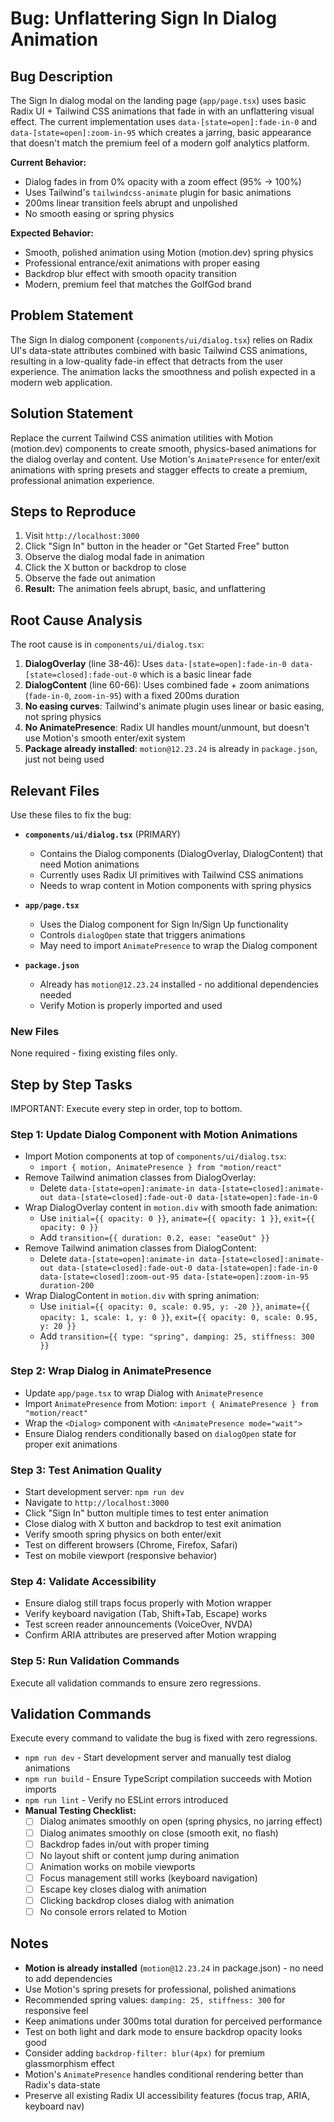 # Bug: Unflattering Sign In Dialog Animation

## Bug Description
The Sign In dialog modal on the landing page (`app/page.tsx`) uses basic Radix UI + Tailwind CSS animations that fade in with an unflattering visual effect. The current implementation uses `data-[state=open]:fade-in-0` and `data-[state=open]:zoom-in-95` which creates a jarring, basic appearance that doesn't match the premium feel of a modern golf analytics platform.

**Current Behavior:**
- Dialog fades in from 0% opacity with a zoom effect (95% → 100%)
- Uses Tailwind's `tailwindcss-animate` plugin for basic animations
- 200ms linear transition feels abrupt and unpolished
- No smooth easing or spring physics

**Expected Behavior:**
- Smooth, polished animation using Motion (motion.dev) spring physics
- Professional entrance/exit animations with proper easing
- Backdrop blur effect with smooth opacity transition
- Modern, premium feel that matches the GolfGod brand

## Problem Statement
The Sign In dialog component (`components/ui/dialog.tsx`) relies on Radix UI's data-state attributes combined with basic Tailwind CSS animations, resulting in a low-quality fade-in effect that detracts from the user experience. The animation lacks the smoothness and polish expected in a modern web application.

## Solution Statement
Replace the current Tailwind CSS animation utilities with Motion (motion.dev) components to create smooth, physics-based animations for the dialog overlay and content. Use Motion's `AnimatePresence` for enter/exit animations with spring presets and stagger effects to create a premium, professional animation experience.

## Steps to Reproduce
1. Visit `http://localhost:3000`
2. Click "Sign In" button in the header or "Get Started Free" button
3. Observe the dialog modal fade in animation
4. Click the X button or backdrop to close
5. Observe the fade out animation
6. **Result:** The animation feels abrupt, basic, and unflattering

## Root Cause Analysis
The root cause is in `components/ui/dialog.tsx`:

1. **DialogOverlay** (line 38-46): Uses `data-[state=open]:fade-in-0 data-[state=closed]:fade-out-0` which is a basic linear fade
2. **DialogContent** (line 60-66): Uses combined fade + zoom animations (`fade-in-0`, `zoom-in-95`) with a fixed 200ms duration
3. **No easing curves**: Tailwind's animate plugin uses linear or basic easing, not spring physics
4. **No AnimatePresence**: Radix UI handles mount/unmount, but doesn't use Motion's smooth enter/exit system
5. **Package already installed**: `motion@12.23.24` is already in `package.json`, just not being used

## Relevant Files
Use these files to fix the bug:

- **`components/ui/dialog.tsx`** (PRIMARY)
  - Contains the Dialog components (DialogOverlay, DialogContent) that need Motion animations
  - Currently uses Radix UI primitives with Tailwind CSS animations
  - Needs to wrap content in Motion components with spring physics

- **`app/page.tsx`**
  - Uses the Dialog component for Sign In/Sign Up functionality
  - Controls `dialogOpen` state that triggers animations
  - May need to import `AnimatePresence` to wrap the Dialog component

- **`package.json`**
  - Already has `motion@12.23.24` installed - no additional dependencies needed
  - Verify Motion is properly imported and used

### New Files
None required - fixing existing files only.

## Step by Step Tasks
IMPORTANT: Execute every step in order, top to bottom.

### Step 1: Update Dialog Component with Motion Animations
- Import Motion components at top of `components/ui/dialog.tsx`:
  - `import { motion, AnimatePresence } from "motion/react"`
- Remove Tailwind animation classes from DialogOverlay:
  - Delete `data-[state=open]:animate-in data-[state=closed]:animate-out data-[state=closed]:fade-out-0 data-[state=open]:fade-in-0`
- Wrap DialogOverlay content in `motion.div` with smooth fade animation:
  - Use `initial={{ opacity: 0 }}`, `animate={{ opacity: 1 }}`, `exit={{ opacity: 0 }}`
  - Add `transition={{ duration: 0.2, ease: "easeOut" }}`
- Remove Tailwind animation classes from DialogContent:
  - Delete `data-[state=open]:animate-in data-[state=closed]:animate-out data-[state=closed]:fade-out-0 data-[state=open]:fade-in-0 data-[state=closed]:zoom-out-95 data-[state=open]:zoom-in-95 duration-200`
- Wrap DialogContent in `motion.div` with spring animation:
  - Use `initial={{ opacity: 0, scale: 0.95, y: -20 }}`, `animate={{ opacity: 1, scale: 1, y: 0 }}`, `exit={{ opacity: 0, scale: 0.95, y: 20 }}`
  - Add `transition={{ type: "spring", damping: 25, stiffness: 300 }}`

### Step 2: Wrap Dialog in AnimatePresence
- Update `app/page.tsx` to wrap Dialog with `AnimatePresence`
- Import `AnimatePresence` from Motion: `import { AnimatePresence } from "motion/react"`
- Wrap the `<Dialog>` component with `<AnimatePresence mode="wait">`
- Ensure Dialog renders conditionally based on `dialogOpen` state for proper exit animations

### Step 3: Test Animation Quality
- Start development server: `npm run dev`
- Navigate to `http://localhost:3000`
- Click "Sign In" button multiple times to test enter animation
- Close dialog with X button and backdrop to test exit animation
- Verify smooth spring physics on both enter/exit
- Test on different browsers (Chrome, Firefox, Safari)
- Test on mobile viewport (responsive behavior)

### Step 4: Validate Accessibility
- Ensure dialog still traps focus properly with Motion wrapper
- Verify keyboard navigation (Tab, Shift+Tab, Escape) works
- Test screen reader announcements (VoiceOver, NVDA)
- Confirm ARIA attributes are preserved after Motion wrapping

### Step 5: Run Validation Commands
Execute all validation commands to ensure zero regressions.

## Validation Commands
Execute every command to validate the bug is fixed with zero regressions.

- `npm run dev` - Start development server and manually test dialog animations
- `npm run build` - Ensure TypeScript compilation succeeds with Motion imports
- `npm run lint` - Verify no ESLint errors introduced
- **Manual Testing Checklist:**
  - [ ] Dialog animates smoothly on open (spring physics, no jarring effect)
  - [ ] Dialog animates smoothly on close (smooth exit, no flash)
  - [ ] Backdrop fades in/out with proper timing
  - [ ] No layout shift or content jump during animation
  - [ ] Animation works on mobile viewports
  - [ ] Focus management still works (keyboard navigation)
  - [ ] Escape key closes dialog with animation
  - [ ] Clicking backdrop closes dialog with animation
  - [ ] No console errors related to Motion

## Notes
- **Motion is already installed** (`motion@12.23.24` in package.json) - no need to add dependencies
- Use Motion's spring presets for professional, polished animations
- Recommended spring values: `damping: 25, stiffness: 300` for responsive feel
- Keep animations under 300ms total duration for perceived performance
- Test on both light and dark mode to ensure backdrop opacity looks good
- Consider adding `backdrop-filter: blur(4px)` for premium glassmorphism effect
- Motion's `AnimatePresence` handles conditional rendering better than Radix's data-state
- Preserve all existing Radix UI accessibility features (focus trap, ARIA, keyboard nav)
